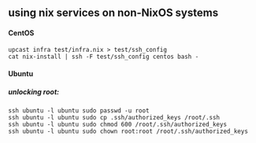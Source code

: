 ## using nix services on non-NixOS systems

#### CentOS

```console
upcast infra test/infra.nix > test/ssh_config
cat nix-install | ssh -F test/ssh_config centos bash -
```

#### Ubuntu

##### unlocking root:

```console
ssh ubuntu -l ubuntu sudo passwd -u root
ssh ubuntu -l ubuntu sudo cp .ssh/authorized_keys /root/.ssh
ssh ubuntu -l ubuntu sudo chmod 600 /root/.ssh/authorized_keys
ssh ubuntu -l ubuntu sudo chown root:root /root/.ssh/authorized_keys
```

